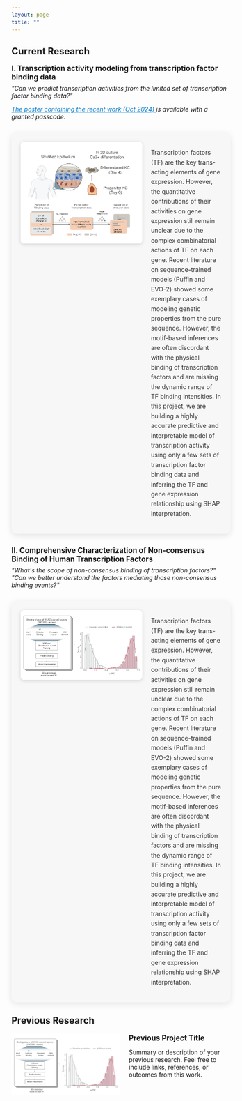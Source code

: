 ```yaml
---
layout: page
title: ""
---
```


## <strong>Current Research</strong>

<p style="font-size: 1.2em; font-weight: bold; margin: 0;">
  I. Transcription activity modeling from transcription factor binding data
</p>

<!-- Italic question -->
<p style="font-style: italic; margin-top: 0.5em;">
  "Can we predict transcription activities from the limited set of transcription factor binding data?"
</p>

<p style="font-style: italic; margin-top: 0.5em;">
  <a href="/assets/2024_biochem_retreat_protected.pdf" download style="color: #007acc; text-decoration: underline;">
    The poster containing the recent work (Oct 2024) 
  </a> 
  is available with a granted passcode. 
</p>

<div style="margin: 2em 0; padding: 1.5em; background: #f7f7f7; border-radius: 12px; box-shadow: 0 4px 15px rgba(0, 0, 0, 0.1); display: flex; align-items: flex-start; gap: 20px;">

  <!-- Left side image -->
  <img src="/assets/project_pic1.png" alt="TF Modeling" style="width: 280px; border-radius: 8px; box-shadow: 0 2px 8px rgba(0,0,0,0.15); flex-shrink: 0;">

  <!-- Right side content -->
  <div style="flex: 1;">
    <p style="line-height: 1.6; color: #333;">
      Transcription factors (TF) are the key trans-acting elements of gene expression. However, the quantitative contributions of their activities on gene expression still remain unclear due to the complex combinatorial actions of TF on each gene. Recent literature on sequence-trained models (Puffin and EVO-2) showed some exemplary cases of modeling genetic properties from the pure sequence. However, the motif-based inferences are often discordant with the physical binding of transcription factors and are missing the dynamic range of TF binding intensities. In this project, we are building a highly accurate predictive and interpretable model of transcription activity using only a few sets of transcription factor binding data and inferring the TF and gene expression relationship using SHAP interpretation.
    </p>
  </div>
</div>

<p style="font-size: 1.2em; font-weight: bold; margin: 0;">
  II. Comprehensive Characterization of Non-consensus Binding of Human Transcription Factors
</p>

<!-- Italic question -->
<p style="font-style: italic; margin-top: 0.5em;">
  "What's the scope of non-consensus binding of transcription factors?"<br>
  "Can we better understand the factors mediating those non-consensus binding events?"
</p>

<div style="margin: 2em 0; padding: 1.5em; background: #f7f7f7; border-radius: 12px; box-shadow: 0 4px 15px rgba(0, 0, 0, 0.1); display: flex; align-items: flex-start; gap: 20px;">

  <!-- Left side image -->
  <img src="/assets/project_pic2.png" alt="TF Modeling" style="width: 280px; border-radius: 8px; box-shadow: 0 2px 8px rgba(0,0,0,0.15); flex-shrink: 0;">

  <!-- Right side content -->
  <div style="flex: 1;">
    <p style="line-height: 1.6; color: #333;">
      Transcription factors (TF) are the key trans-acting elements of gene expression. However, the quantitative contributions of their activities on gene expression still remain unclear due to the complex combinatorial actions of TF on each gene. Recent literature on sequence-trained models (Puffin and EVO-2) showed some exemplary cases of modeling genetic properties from the pure sequence. However, the motif-based inferences are often discordant with the physical binding of transcription factors and are missing the dynamic range of TF binding intensities. In this project, we are building a highly accurate predictive and interpretable model of transcription activity using only a few sets of transcription factor binding data and inferring the TF and gene expression relationship using SHAP interpretation.
    </p>
  </div>
</div>

## <strong>Previous Research</strong>

<div style="display: flex; align-items: flex-start; margin-bottom: 2em;">
  <img src="/assets/project_pic2.png" alt="Previous Project" style="width: 250px; margin-right: 20px;">
  <div>
    <p style="font-size: 1.2em; font-weight: bold; margin: 0;">Previous Project Title</p>
    <p>Summary or description of your previous research. Feel free to include links, references, or outcomes from this work.</p>
  </div>
</div>
